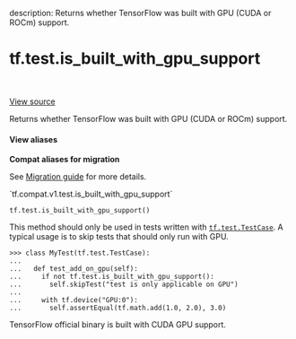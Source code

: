 description: Returns whether TensorFlow was built with GPU (CUDA or ROCm) support.

<div itemscope itemtype="http://developers.google.com/ReferenceObject">
<meta itemprop="name" content="tf.test.is_built_with_gpu_support" />
<meta itemprop="path" content="Stable" />
</div>

# tf.test.is_built_with_gpu_support

<!-- Insert buttons and diff -->

<table class="tfo-notebook-buttons tfo-api nocontent" align="left">

</table>

<a target="_blank" href="/code/stable/tensorflow/python/platform/test.py">View source</a>



Returns whether TensorFlow was built with GPU (CUDA or ROCm) support.

<section class="expandable">
  <h4 class="showalways">View aliases</h4>
  <p>
<b>Compat aliases for migration</b>
<p>See
<a href="https://www.tensorflow.org/guide/migrate">Migration guide</a> for
more details.</p>
<p>`tf.compat.v1.test.is_built_with_gpu_support`</p>
</p>
</section>

<pre class="devsite-click-to-copy prettyprint lang-py tfo-signature-link">
<code>tf.test.is_built_with_gpu_support()
</code></pre>



<!-- Placeholder for "Used in" -->

This method should only be used in tests written with <a href="../../tf/test/TestCase.md"><code>tf.test.TestCase</code></a>. A
typical usage is to skip tests that should only run with GPU.

```
>>> class MyTest(tf.test.TestCase):
...
...   def test_add_on_gpu(self):
...     if not tf.test.is_built_with_gpu_support():
...       self.skipTest("test is only applicable on GPU")
...
...     with tf.device("GPU:0"):
...       self.assertEqual(tf.math.add(1.0, 2.0), 3.0)
```

TensorFlow official binary is built with CUDA GPU support.